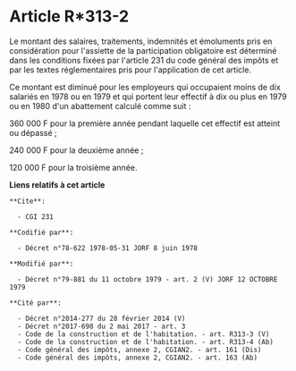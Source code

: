 # Article R*313-2

Le montant des salaires, traitements, indemnités et émoluments pris en considération pour l'assiette de la participation
obligatoire est déterminé dans les conditions fixées par l'article 231 du code général des impôts et par les textes
réglementaires pris pour l'application de cet article.

Ce montant est diminué pour les employeurs qui occupaient moins de dix salariés en 1978 ou en 1979 et qui portent leur
effectif à dix ou plus en 1979 ou en 1980 d'un abattement calculé comme suit :

360 000 F pour la première année pendant laquelle cet effectif est atteint ou dépassé ;

240 000 F pour la deuxième année ;

120 000 F pour la troisième année.

**Liens relatifs à cet article**

	**Cite**:

	  - CGI 231

	**Codifié par**:

	  - Décret n°78-622 1978-05-31 JORF 8 juin 1978

	**Modifié par**:

	  - Décret n°79-881 du 11 octobre 1979 - art. 2 (V) JORF 12 OCTOBRE 1979

	**Cité par**:

	  - Décret n°2014-277 du 28 février 2014 (V)
	  - Décret n°2017-698 du 2 mai 2017 - art. 3
	  - Code de la construction et de l'habitation. - art. R313-3 (V)
	  - Code de la construction et de l'habitation. - art. R313-4 (Ab)
	  - Code général des impôts, annexe 2, CGIAN2. - art. 161 (Dis)
	  - Code général des impôts, annexe 2, CGIAN2. - art. 163 (Ab)
